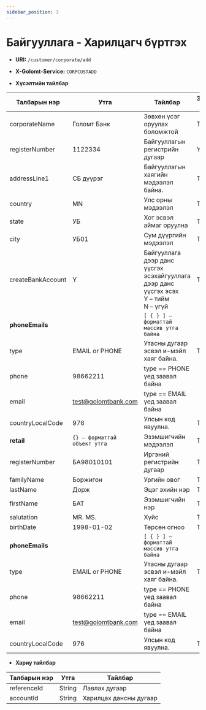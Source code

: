 ```yaml
---
sidebar_position: 3
---
```


# Байгууллага - Харилцагч бүртгэх

- **URI:** `/customer/corporate/add`

- **X-Golomt-Service:** `CORPCUSTADD`

- **Хүсэлтийн тайлбар**

| Талбарын нэр                                 | Утга   |  Тайлбар | Заавал эсэх |
|------------------------------------------|-----------|--------------|-----------|
|corporateName	          |  Голомт Банк	             |       Зөвхөн үсэг оруулах боломжтой	                                                  |      Тийм       |
|registerNumber	          |  1122334	                 |       Байгууллагын регистрийн дугаар                      	                          |      Үгүй|
|addressLine1	          |  СБ дүүрэг	                 |   Байгууллагын хаягийн мэдээлэл байна.	                                              |  Тийм|
|country	              |      MN	                     |       Улс орны мэдээлэл	                                                              |      Тийм|
|state	                  |  УБ	                         |   Хот эсвэл аймаг оруулна	                                                          |      Тийм|
|city	                  |  УБ01	                     |   Сум дүүргийн мэдээлэл	                                                              |  Тийм|
|createBankAccount	      |  Y	                         |   Байгууллага дээр данс үүсгэх эсэхайгууллага дээр данс үүсгэх эсэх <br/>Y – тийм <br/>N – үгүй  |	Тийм|
|**phoneEmails**	          |                              |        `[ { } ] – форматтай массив утга байна`||
|type	                  |  EMAIL or PHONE	             |   Утасны дугаар эсвэл и-мэйл хаяг байна.	                                              |  Тийм|
|phone	                  |  98662211	                 |   type == PHONE үед заавал байна	||
|email	                  |  test@golomtbank.com         |    type == EMAIL үед заавал байна	||
|countryLocalCode	      |  976	                     |       Улсын код явуулна.	                                                              |      Тийм|
|**retail**	                  |  `{} – форматтай объект утга`	 |   Эзэмшигчийн мэдээлэл	                                                              |  Тийм|
|registerNumber	          |  БА98010101                  |	Иргэний регистрийн дугаар	                                                          |  Тийм|
|familyName              |	Боржигон	                 |   Ургийн овог	                                                                      |      Тийм|
|lastName	              |  Дорж	                     |   Эцэг эхийн нэр	                                                                      |  Тийм|
|firstName	              |  БАТ	                     |       Эзэмшигчийн нэр	                                                              |          Тийм|
|salutation	              |  MR. MS.	                 |       Хүйс	                                                                          |      Тийм|
|birthDate	              |  1998-01-02	                 |   Төрсөн огноо	                                                                      |  Тийм|
|**phoneEmails**	          |                              |        `[ { } ] – форматтай массив утга байна`||
|type	                  |  EMAIL or PHONE	             |   Утасны дугаар эсвэл и-мэйл хаяг байна.	                                              |  Тийм|
|phone	                  |  98662211	                 |   type == PHONE үед заавал байна	||
|email	                  |  test@golomtbank.com         |    type == EMAIL үед заавал байна	||
|countryLocalCode	      |  976	                     |       Улсын код явуулна.	                                                              |      Тийм|


- **Хариу тайлбар**

| Талбарын нэр                                 | Утга   |  Тайлбар | 
|------------------------------------------|-----------|--------------|
|referenceId|	String	|Лавлах дугаар          |
|accountId	|String	    |Харилцах дансны дугаар|